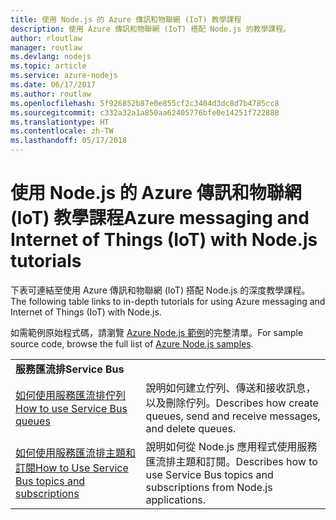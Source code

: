 ```yaml
---
title: 使用 Node.js 的 Azure 傳訊和物聯網 (IoT) 教學課程
description: 使用 Azure 傳訊和物聯網 (IoT) 搭配 Node.js 的教學課程。
author: rloutlaw
manager: routlaw
ms.devlang: nodejs
ms.topic: article
ms.service: azure-nodejs
ms.date: 06/17/2017
ms.author: routlaw
ms.openlocfilehash: 5f926852b87e0e855cf2c3404d3dc8d7b4785cc8
ms.sourcegitcommit: c332a32a1a850aa62405776bfe0e14251f722888
ms.translationtype: HT
ms.contentlocale: zh-TW
ms.lasthandoff: 05/17/2018
---
```

# <a name="azure-messaging-and-internet-of-things-iot-with-nodejs-tutorials"></a><span data-ttu-id="0afd2-103">使用 Node.js 的 Azure 傳訊和物聯網 (IoT) 教學課程</span><span class="sxs-lookup"><span data-stu-id="0afd2-103">Azure messaging and Internet of Things (IoT) with Node.js tutorials</span></span>

<span data-ttu-id="0afd2-104">下表可連結至使用 Azure 傳訊和物聯網 (IoT) 搭配 Node.js 的深度教學課程。</span><span class="sxs-lookup"><span data-stu-id="0afd2-104">The following table links to in-depth tutorials for using Azure messaging and Internet of Things (IoT) with Node.js.</span></span>

<span data-ttu-id="0afd2-105">如需範例原始程式碼，請瀏覽 [Azure Node.js 範例](https://azure.microsoft.com/resources/samples/?term=nodejs)的完整清單。</span><span class="sxs-lookup"><span data-stu-id="0afd2-105">For sample source code, browse the full list of [Azure Node.js samples](https://azure.microsoft.com/resources/samples/?term=nodejs).</span></span>

| | |
|---|---|
| <span data-ttu-id="0afd2-106">**服務匯流排**</span><span class="sxs-lookup"><span data-stu-id="0afd2-106">**Service Bus**</span></span> ||
| [<span data-ttu-id="0afd2-107">如何使用服務匯流排佇列</span><span class="sxs-lookup"><span data-stu-id="0afd2-107">How to use Service Bus queues</span></span>](http://docs.microsoft.com/azure/service-bus-messaging/service-bus-nodejs-how-to-use-queues?toc=/azure/node/toc.json&bc=/azure/node/toc.json) | <span data-ttu-id="0afd2-108">說明如何建立佇列、傳送和接收訊息，以及刪除佇列。</span><span class="sxs-lookup"><span data-stu-id="0afd2-108">Describes how create queues, send and receive messages, and delete queues.</span></span> |
| [<span data-ttu-id="0afd2-109">如何使用服務匯流排主題和訂閱</span><span class="sxs-lookup"><span data-stu-id="0afd2-109">How to Use Service Bus topics and subscriptions</span></span>](http://docs.microsoft.com/azure/service-bus-messaging/service-bus-nodejs-how-to-use-topics-subscriptions?toc=/azure/node/toc.json&bc=/azure/node/toc.json) | <span data-ttu-id="0afd2-110">說明如何從 Node.js 應用程式使用服務匯流排主題和訂閱。</span><span class="sxs-lookup"><span data-stu-id="0afd2-110">Describes how to use Service Bus topics and subscriptions from Node.js applications.</span></span> |
